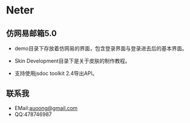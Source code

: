 Neter
=====

仿网易邮箱5.0
-----

- demo目录下存放着仿网易的界面，包含登录界面与登录进去后的基本界面。

- Skin Development目录下是关于皮肤的制作教程。

- 支持使用jsdoc toolkit 2.4导出API。

联系我
------
- EMail:auoong@gmail.com
- QQ:478746987